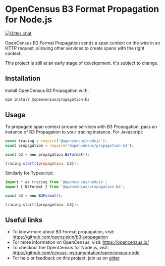 # OpenCensus B3 Format Propagation for Node.js
[![Gitter chat][gitter-image]][gitter-url]

OpenCensus B3 Format Propagation sends a span context on the wire in an HTTP request, allowing other services to create spans with the right context.

This project is still at an early stage of development. It's subject to change.

## Installation

Install OpenCensus B3 Propagation with:
```bash
npm install @opencensus/propagation-b3
```

## Usage

To propagate span context arround services with B3 Propagation, pass an instance of B3 Propagation to your tracing instance. For Javascript:

```javascript
const tracing = require('@opencensus/nodejs');
const propagation = require('@opencensus/propagation-b3');

const b3 = new propagation.B3Format();

tracing.start({propagation: b3});
```

Similarly for Typescript:

```typescript
import * as tracing from '@opencensus/nodejs';
import { B3Format } from '@opencensus/propagation-b3';

const b3 = new B3Format();

tracing.start({propagation: b3});
```

## Useful links
- To know more about B3 Format propagation, visit: <https://github.com/openzipkin/b3-propagation>
- For more information on OpenCensus, visit: <https://opencensus.io/>
- To checkout the OpenCensus for Node.js, visit: <https://github.com/census-instrumentation/opencensus-node>
- For help or feedback on this project, join us on [gitter](https://gitter.im/census-instrumentation/Lobby)

[gitter-image]: https://badges.gitter.im/census-instrumentation/lobby.svg
[gitter-url]: https://gitter.im/census-instrumentation/lobby?utm_source=badge&utm_medium=badge&utm_campaign=pr-badge&utm_content=badge
